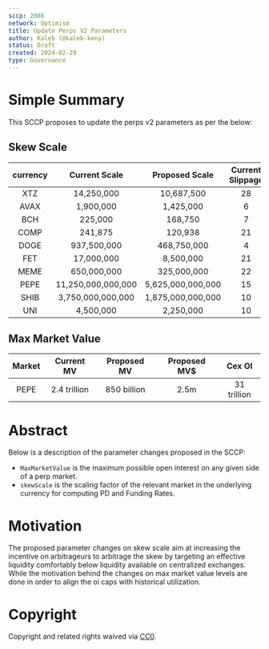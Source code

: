 ```yaml
---
sccp: 2086
network: Optimism
title: Update Perps V2 Parameters
author: Kaleb (@kaleb-keny)
status: Draft
created: 2024-02-29
type: Governance
---
```


# Simple Summary

This SCCP proposes to update the perps v2 parameters as per the below:

## Skew Scale

| **currency** |  **Current Scale** | **Proposed Scale** | **Current Slippage** | **Proposed Slippage** | **Cex Slippage** |
|:------------:|:------------------:|:------------------:|:--------------------:|:---------------------:|:----------------:|
|      XTZ     |     14,250,000     |     10,687,500     |          28          |           37          |        16        |
|     AVAX     |      1,900,000     |      1,425,000     |           6          |           8           |         5        |
|      BCH     |       225,000      |       168,750      |           7          |           9           |         6        |
|     COMP     |       241,875      |       120,938      |          21          |           42          |        15        |
|     DOGE     |     937,500,000    |     468,750,000    |           4          |           8           |         7        |
|      FET     |     17,000,000     |      8,500,000     |          21          |           42          |        19        |
|     MEME     |     650,000,000    |     325,000,000    |          22          |           44          |        21        |
|     PEPE     | 11,250,000,000,000 |  5,625,000,000,000 |          15          |           30          |        15        |
|     SHIB     |  3,750,000,000,000 |  1,875,000,000,000 |          10          |           20          |        13        |
|      UNI     |      4,500,000     |      2,250,000     |          10          |           20          |        10        |

## Max Market Value

| **Market** | **Current MV** | **Proposed MV** | **Proposed MV$** |  **Cex OI** |
|:----------:|:--------------:|:---------------:|:----------------:|:-----------:|
|    PEPE    |  2.4 trillion  |   850 billion   |     2.5m         | 31 trillion |

# Abstract

Below is a description of the parameter changes proposed in the SCCP:
- `MaxMarketValue` is the maximum possible open interest on any given side of a perp market.
- `skewScale` is the scaling factor of the relevant market in the underlying currency for computing PD and Funding Rates.

# Motivation

The proposed parameter changes on skew scale aim at increasing the incentive on arbitrageurs to arbitrage the skew by targeting an effective liquidity comfortably below liquidity available on centralized exchanges. While the motivation behind the changes on max market value levels are done in order to align the oi caps with historical utilization. 

# Copyright

Copyright and related rights waived via [CC0](https://creativecommons.org/publicdomain/zero/1.0/).


